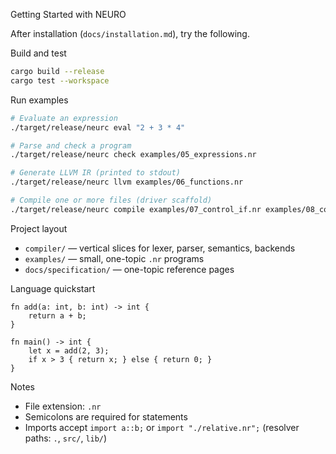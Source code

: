 Getting Started with NEURO

After installation (`docs/installation.md`), try the following.

Build and test
```bash
cargo build --release
cargo test --workspace
```

Run examples
```bash
# Evaluate an expression
./target/release/neurc eval "2 + 3 * 4"

# Parse and check a program
./target/release/neurc check examples/05_expressions.nr

# Generate LLVM IR (printed to stdout)
./target/release/neurc llvm examples/06_functions.nr

# Compile one or more files (driver scaffold)
./target/release/neurc compile examples/07_control_if.nr examples/08_control_while.nr
```

Project layout
- `compiler/` — vertical slices for lexer, parser, semantics, backends
- `examples/` — small, one-topic `.nr` programs
- `docs/specification/` — one-topic reference pages

Language quickstart
```neuro
fn add(a: int, b: int) -> int {
    return a + b;
}

fn main() -> int {
    let x = add(2, 3);
    if x > 3 { return x; } else { return 0; }
}
```

Notes
- File extension: `.nr`
- Semicolons are required for statements
- Imports accept `import a::b;` or `import "./relative.nr";` (resolver paths: `.`, `src/`, `lib/`)

